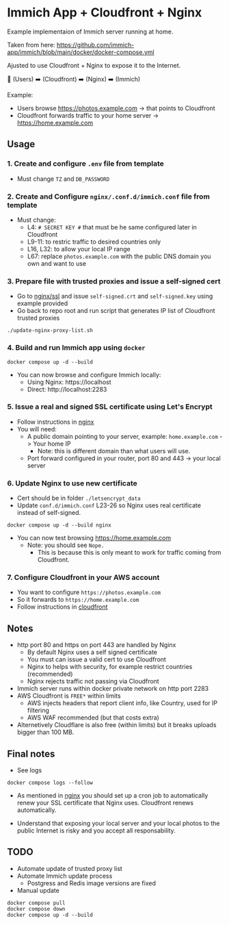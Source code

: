 # Immich App + Cloudfront + Nginx

Example implementaion of Immich server running at home.

Taken from here: https://github.com/immich-app/immich/blob/main/docker/docker-compose.yml

Ajusted to use Cloudfront + Nginx to expose it to the Internet.

👤 (Users)  ➡️ (Cloudfront) ➡️ (Nginx) ➡️ (Immich)

Example:
- Users browse https://photos.example.com -> that points to Cloudfront
- Cloudfront forwards traffic to your home server -> https://home.example.com

## Usage
 
### 1. Create and configure `.env` file from template
- Must change `TZ` and `DB_PASSWORD`

### 2. Create and Configure `nginx/.conf.d/immich.conf` file from template
- Must change:
  - L4: `# SECRET KEY #` that must be he same configured later in Cloudfront
  - L9-11: to restric traffic to desired countries only
  - L16, L32: to allow your local IP range
  - L67: replace `photos.example.com` with the public DNS domain you own and want to use

### 3. Prepare file with trusted proxies and issue a self-signed cert
- Go to [nginx/ssl](./nginx/ssl) and issue `self-signed.crt` and `self-signed.key` using example provided
- Go back to repo root and run script that generates IP list of Cloudfront trusted proxies
```
./update-nginx-proxy-list.sh
```

### 4. Build and run Immich app using `docker`
```
docker compose up -d --build
```
- You can now browse and configure Immich locally:
  - Using Nginx: https://localhost
  - Direct: http://localhost:2283

### 5. Issue a real and signed SSL certificate using Let's Encrypt
- Follow instructions in [nginx](./nginx)
- You will need:
  - A public domain pointing to your server, example: `home.example.com` -> Your home IP
    - Note: this is different domain than what users will use.
  - Port forward configured in your router, port 80 and 443 -> your local server

### 6. Update Nginx to use new certificate
- Cert should be in folder `./letsencrypt_data`
- Update `conf.d/immich.conf` L23-26 so Nginx uses real certificate instead of self-signed.
```
docker compose up -d --build nginx
```
- You can now test browsing https://home.example.com
  - Note: you should see `Nope.`
    - This is because this is only meant to work for traffic coming from Cloudfront.

### 7. Configure Cloudfront in your AWS account
- You want to configure `https://photos.example.com`
- So it forwards to `https://home.example.com`
- Follow instructions in [cloudfront](./cloudfront)

## Notes

- http port 80 and https on port 443 are handled by Nginx
  - By default Nginx uses a self signed certificate
  - You must can issue a valid cert to use Cloudfront
  - Nginx to helps with security, for example restrict countries (recommended)
  - Nginx rejects traffic not passing via Cloudfront
- Immich server runs within docker private network on http port 2283 
- AWS Cloudfront is `FREE*` within limits
  - AWS injects headers that report client info, like Country, used for IP filtering
  - AWS WAF recommended (but that costs extra)
- Alternetively Cloudflare is also free (within limits) but it breaks uploads bigger than 100 MB.

## Final notes

- See logs
```
docker compose logs --follow
```
- As mentioned in [nginx](./nginx) you should set up a cron job to automatically renew your SSL certificate that Nginx uses. Cloudfront renews automatically.

- Understand that exposing your local server and your local photos to the public Internet is risky and you accept all responsability.

## TODO

- Automate update of trusted proxy list
- Automate Immich update process
  - Postgress and Redis image versions are fixed
- Manual update
```
docker compose pull
docker compose down
docker compose up -d --build
```
